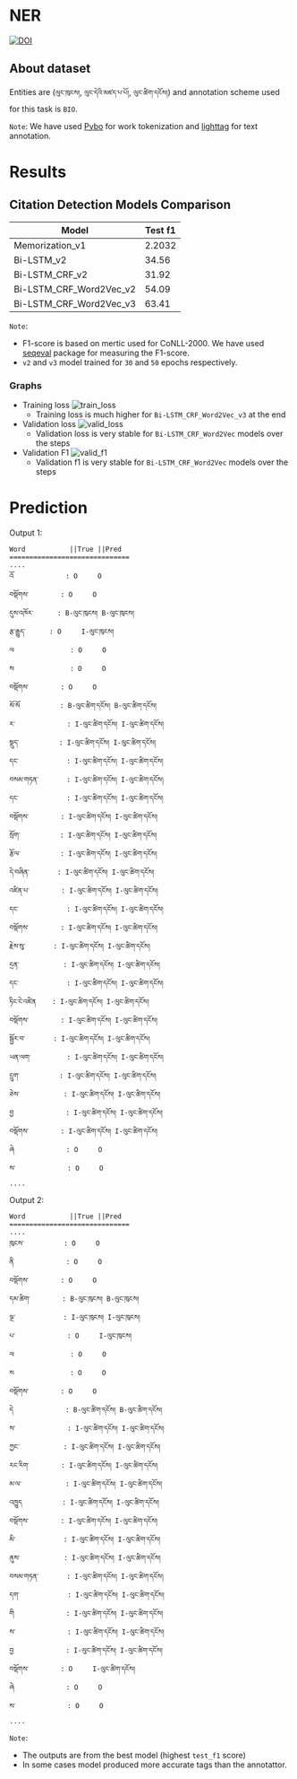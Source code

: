 # NER

[![DOI](https://zenodo.org/badge/198763950.svg)](https://zenodo.org/badge/latestdoi/198763950)


## About dataset
Entities are (`ལུང་ཁུངས།`, `ལུང་དེའི་མཛད་པ་པོ།`, `ལུང་ཚིག་དངོས།`) and annotation scheme used for this task is `BIO`.

`Note`: We have used [Pybo](https://github.com/esukhia/pybo) for work tokenization and [lighttag](https://www.lighttag.io/) for text annotation.

# Results
## Citation Detection Models Comparison
|Model                  |Test f1|
|-----------------------|-------|
|Memorization_v1        |2.2032	|
|Bi-LSTM_v2             |34.56	 |
|Bi-LSTM_CRF_v2         |31.92  |
|Bi-LSTM_CRF_Word2Vec_v2|54.09	 |
|Bi-LSTM_CRF_Word2Vec_v3|63.41  |

`Note`: 
- F1-score is based on mertic used for CoNLL-2000. We have used [seqeval](https://github.com/chakki-works/seqeval) package for measuring the F1-score.
- `v2` and `v3` model trained for `30` and `50` epochs respectively.

### Graphs
- Training loss
![train_loss](assets/imgs/train_loss_VS_step.svg)
  - Training loss is much higher for `Bi-LSTM_CRF_Word2Vec_v3` at the end
- Validation loss
![valid_loss](assets/imgs/train_val_loss_VS_step.svg)
  - Validation loss is very stable for `Bi-LSTM_CRF_Word2Vec` models over the steps
- Validation F1
![valid_f1](assets/imgs/train_valid_f1_VS_step.svg)
  - Validation f1 is very stable for `Bi-LSTM_CRF_Word2Vec` models over the steps
# Prediction
Output 1:
```
Word           ||True ||Pred
==============================
....
འོ             : O     O
བསྡོགས་        : O     O
དུས་འཁོར་      : B-ལུང་ཁུངས། B-ལུང་ཁུངས།
རྩ་རྒྱུད་      : O     I-ལུང་ཁུངས།
ལ              : O     O
ས              : O     O
བསྡོགས་        : O     O
སོ་སོ          : B-ལུང་ཚིག་དངོས། B-ལུང་ཚིག་དངོས།
ར་             : I-ལུང་ཚིག་དངོས། I-ལུང་ཚིག་དངོས།
སྡུད་          : I-ལུང་ཚིག་དངོས། I-ལུང་ཚིག་དངོས།
དང་            : I-ལུང་ཚིག་དངོས། I-ལུང་ཚིག་དངོས།
བསམ་གཏན་       : I-ལུང་ཚིག་དངོས། I-ལུང་ཚིག་དངོས།
དང་            : I-ལུང་ཚིག་དངོས། I-ལུང་ཚིག་དངོས།
བསྡོགས་        : I-ལུང་ཚིག་དངོས། I-ལུང་ཚིག་དངོས།
སྲོག་          : I-ལུང་ཚིག་དངོས། I-ལུང་ཚིག་དངོས།
རྩོལ་          : I-ལུང་ཚིག་དངོས། I-ལུང་ཚིག་དངོས།
དེ་བཞིན་       : I-ལུང་ཚིག་དངོས། I-ལུང་ཚིག་དངོས།
འཛིན་པ་        : I-ལུང་ཚིག་དངོས། I-ལུང་ཚིག་དངོས།
དང་            : I-ལུང་ཚིག་དངོས། I-ལུང་ཚིག་དངོས།
བསྡོགས་        : I-ལུང་ཚིག་དངོས། I-ལུང་ཚིག་དངོས།
རྗེས་སུ་       : I-ལུང་ཚིག་དངོས། I-ལུང་ཚིག་དངོས།
དྲན་           : I-ལུང་ཚིག་དངོས། I-ལུང་ཚིག་དངོས།
དང་            : I-ལུང་ཚིག་དངོས། I-ལུང་ཚིག་དངོས།
ཏིང་ངེ་འཛིན    : I-ལུང་ཚིག་དངོས། I-ལུང་ཚིག་དངོས།
བསྡོགས་        : I-ལུང་ཚིག་དངོས། I-ལུང་ཚིག་དངོས།
སྦྱོར་བ་       : I-ལུང་ཚིག་དངོས། I-ལུང་ཚིག་དངོས།
ཡན་ལག་         : I-ལུང་ཚིག་དངོས། I-ལུང་ཚིག་དངོས།
དྲུག་          : I-ལུང་ཚིག་དངོས། I-ལུང་ཚིག་དངོས།
ཅེས་           : I-ལུང་ཚིག་དངོས། I-ལུང་ཚིག་དངོས།
བྱ             : I-ལུང་ཚིག་དངོས། I-ལུང་ཚིག་དངོས།
བསྡོགས་        : I-ལུང་ཚིག་དངོས། I-ལུང་ཚིག་དངོས།
ཞེ             : O     O
ས་             : O     O
....
```
Output 2:
```
Word           ||True ||Pred
==============================
....
ཁུངས་          : O     O
ནི             : O     O
བསྡོགས་        : O     O
དམ་ཚིག་        : B-ལུང་ཁུངས། B-ལུང་ཁུངས།
ལྔ་            : I-ལུང་ཁུངས། I-ལུང་ཁུངས།
པ་             : O     I-ལུང་ཁུངས།
ལ              : O     O
ས              : O     O
བསྡོགས་        : O     O
དེ             : B-ལུང་ཚིག་དངོས། B-ལུང་ཚིག་དངོས།
ས་             : I-ལུང་ཚིག་དངོས། I-ལུང་ཚིག་དངོས།
ཀྱང་           : I-ལུང་ཚིག་དངོས། I-ལུང་ཚིག་དངོས།
རང་རིག་        : I-ལུང་ཚིག་དངོས། I-ལུང་ཚིག་དངོས།
མ་ལ་           : I-ལུང་ཚིག་དངོས། I-ལུང་ཚིག་དངོས།
འཁྱུད          : I-ལུང་ཚིག་དངོས། I-ལུང་ཚིག་དངོས།
བསྡོགས་        : I-ལུང་ཚིག་དངོས། I-ལུང་ཚིག་དངོས།
མི་            : I-ལུང་ཚིག་དངོས། I-ལུང་ཚིག་དངོས།
ནུས་           : I-ལུང་ཚིག་དངོས། I-ལུང་ཚིག་དངོས།
བསམ་གཏན་       : I-ལུང་ཚིག་དངོས། I-ལུང་ཚིག་དངོས།
དག་            : I-ལུང་ཚིག་དངོས། I-ལུང་ཚིག་དངོས།
གི             : I-ལུང་ཚིག་དངོས། I-ལུང་ཚིག་དངོས།
ས་             : I-ལུང་ཚིག་དངོས། I-ལུང་ཚིག་དངོས།
བྱ             : I-ལུང་ཚིག་དངོས། I-ལུང་ཚིག་དངོས།
བསྡོགས་        : O     I-ལུང་ཚིག་དངོས།
ཞེ             : O     O
ས་             : O     O
....
```
`Note`: 
- The outputs are from the best model (highest `test_f1` score)
- In some cases model produced more accurate tags than the annotattor.
